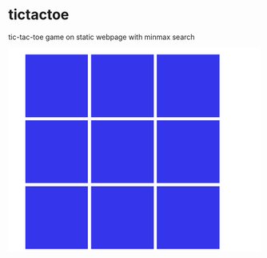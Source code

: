 # tictactoe
tic-tac-toe game on static webpage with minmax search 

![Alt text](https://github.com/mintyboy3001/tictactoe/blob/main/draw.gif)
